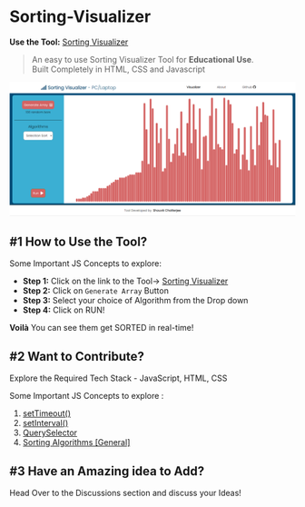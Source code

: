 # Sorting-Visualizer
**Use the Tool:** [Sorting Visualizer](https://techieshouvik.github.io/Sorting-Visualizer/)

> An easy to use Sorting Visualizer Tool for **Educational Use**. \
> Built Completely in HTML, CSS and Javascript

![](./img/Postpic1.PNG)

## #1 How to Use the Tool?
Some Important JS Concepts to explore:
- **Step 1:** Click on the link to the Tool→ [Sorting Visualizer](https://techieshouvik.github.io/Sorting-Visualizer/)
- **Step 2:** Click on `Generate Array` Button
- **Step 3:** Select your choice of Algorithm from the Drop down
- **Step 4:** Click on RUN!

**Voilà** You can see them get SORTED in real-time!

## #2 Want to Contribute?
Explore the Required Tech Stack - JavaScript, HTML, CSS

Some Important JS Concepts to explore :
  1) [setTimeout()](https://www.w3schools.com/jsref/met_win_settimeout.asp)
  2) [setInterval()](https://www.w3schools.com/jsref/met_win_setinterval.asp)
  3) [QuerySelector](https://www.w3schools.com/jsref/met_document_queryselector.asp)
  4) [Sorting Algorithms [General]](https://www.google.com/search?q=sorting+algorithms)


## #3 Have an Amazing idea to Add?
Head Over to the Discussions section and discuss your Ideas!
